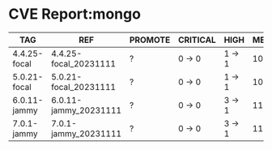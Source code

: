# CVE Report:mongo
|     TAG      |          REF          | PROMOTE | CRITICAL |  HIGH  |  MEDIUM  |   LOW    | UNKNOWN |
|--------------|-----------------------|---------|----------|--------|----------|----------|---------|
| 4.4.25-focal | 4.4.25-focal_20231111 | ?       | 0 -> 0   | 1 -> 1 | 10 -> 5  | 34 -> 30 | 0 -> 0  |
| 5.0.21-focal | 5.0.21-focal_20231111 | ?       | 0 -> 0   | 1 -> 1 | 10 -> 5  | 34 -> 30 | 0 -> 0  |
| 6.0.11-jammy | 6.0.11-jammy_20231111 | ?       | 0 -> 0   | 3 -> 1 | 11 -> 10 | 38 -> 35 | 0 -> 0  |
| 7.0.1-jammy  | 7.0.1-jammy_20231111  | ?       | 0 -> 0   | 3 -> 1 | 11 -> 10 | 38 -> 35 | 0 -> 0  |
